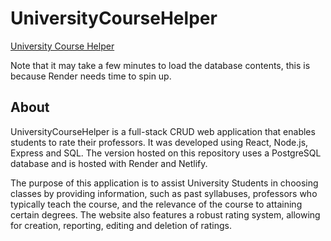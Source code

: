 # UniversityCourseHelper
[University Course Helper](https://university-course-helper.netlify.app/)

Note that it may take a few minutes to load the database contents, this is because Render needs time to spin up.

## About
UniversityCourseHelper is a full-stack CRUD web application that enables students to rate their professors. It was developed using React, Node.js, Express and SQL. The version hosted on this repository uses a PostgreSQL database and is hosted with Render and Netlify.

The purpose of this application is to assist University Students in choosing classes by providing information, such as past syllabuses, professors who typically teach the course, and the relevance of the course to attaining certain degrees. The website also features a robust rating system, allowing for creation, reporting, editing and deletion of ratings.

